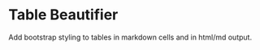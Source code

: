 Table Beautifier
================

Add bootstrap styling to tables in markdown cells and in html/md output.
